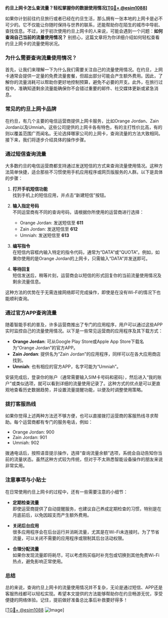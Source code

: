 **约旦上网卡怎么查流量？轻松掌握你的数据使用情况[[TG💪+ @esim1088](https://t.me/s/esim1088)]**

如果你计划前往约旦旅行或者已经在约旦生活，那么拥有一张本地的上网卡是必不可少的。它不仅能让你随时保持与世界的联系，还能帮助你在陌生的城市中导航、查找信息。不过，对于初次使用约旦上网卡的人来说，可能会遇到一个问题：**如何查询自己当前的流量使用情况？** 别担心，这篇文章将为你详细介绍如何轻松查看约旦上网卡的流量使用状况。

### **为什么需要查询流量使用情况？**

首先，让我们来理解一下为什么我们需要关注自己的流量使用情况。在约旦，上网卡通常会提供一定量的免费流量套餐，但超出部分可能会产生额外费用。因此，了解你的流量消耗可以帮助你更好地控制预算，避免不必要的开支。此外，在旅行过程中，准确知道剩余流量能确保你不会错过重要的邮件、社交媒体更新或紧急消息。

### **常见的约旦上网卡品牌**

在约旦，有几个主要的电信运营商提供上网卡服务，比如Orange Jordan、Zain Jordan以及Umniah。这些公司提供的上网卡各有特色，有的主打性价比高，有的则以覆盖范围广而闻名。无论选择哪家公司的上网卡，查询流量的方法大致相同。接下来，我们将逐步介绍具体的操作步骤。

### **通过短信查询流量**

大多数约旦的电信运营商都支持通过发送短信的方式来查询流量使用情况。这种方法简单快捷，适合那些不习惯使用手机应用程序或网页版服务的人群。以下是具体的步骤：

1. **打开手机短信功能**  
   找到手机上的短信应用，并点击“新建短信”按钮。

2. **输入指定号码**  
   不同运营商有不同的查询号码，请根据你所使用的运营商进行选择：
   - Orange Jordan: 发送短信至 **611**
   - Zain Jordan: 发送短信至 **612**
   - Umniah: 发送短信至 **613**

3. **编写指令**  
   在短信内容框内输入特定的指令代码，通常为“DATA”或“QUOTA”。例如，如果你使用的是Orange Jordan的上网卡，只需输入“DATA”并发送即可。

4. **等待回复**  
   短信发送后，稍等片刻，运营商会以短信的形式回复你的当前流量使用情况及剩余流量信息。

这种方法的优势在于无需连接网络即可完成操作，即使是在没有Wi-Fi的情况下也能顺利查询。

### **通过官方APP查询流量**

随着智能手机的普及，许多运营商推出了专门的应用程序，用户可以通过这些APP实时监控自己的流量使用情况。以下是一些常见运营商的应用程序及其下载方式：

- **Orange Jordan**: 可从Google Play Store或Apple App Store下载名为“Orange Jordan”的官方APP。
- **Zain Jordan**: 提供名为“Zain Jordan”的应用程序，同样可以在各大应用商店找到。
- **Umniah**: 也有相应的官方APP，名字可能为“Umniah”。

安装完成后，登录你的账户（通常需要输入SIM卡号码和密码），然后进入“我的账户”或类似选项，就可以看到详细的流量使用记录了。这种方式的优点是可以更直观地查看历史数据趋势，并设置流量提醒功能，以便及时调整使用策略。

### **拨打客服热线**

如果你觉得上述两种方法还不够方便，也可以直接拨打运营商的客服热线寻求帮助。每个运营商都有专门的服务电话，例如：

- Orange Jordan: 900
- Zain Jordan: 901
- Umniah: 902

拨通电话后，按照语音提示操作，选择“查询流量余额”选项，系统会自动告知你当前的流量状态。虽然这种方式较为传统，但对于不太熟悉智能设备操作的朋友来说非常实用。

### **注意事项与小贴士**

在日常使用约旦上网卡的过程中，还有一些需要注意的小细节：

- **定期检查流量**  
  即使运营商提供了自动提醒服务，也建议自己养成定期检查的习惯，特别是在月底前后，以免因超支而产生额外费用。

- **关闭后台应用**  
  很多应用程序会在后台运行并消耗流量，尤其是在Wi-Fi未连接时。为了节省流量，可以关闭不需要的应用程序或限制其后台活动权限。

- **合理分配流量**  
  如果你发现流量即将耗尽，可以考虑购买临时补充包或切换到其他免费Wi-Fi热点，避免影响正常使用。

### **总结**

总的来说，查询约旦上网卡的流量使用情况并不复杂，无论是通过短信、APP还是客服热线都可以轻松实现。希望本文提供的方法能够帮助你在约旦畅游无忧，享受便捷的网络体验。记住，提前做好准备总比事后补救要好得多！

[[TG💪+ @esim1088](https://t.me/s/esim1088) ![Image](https://i.postimg.cc/4NQfJmqS/Snipaste-2025-05-13-00-14-12.png)]